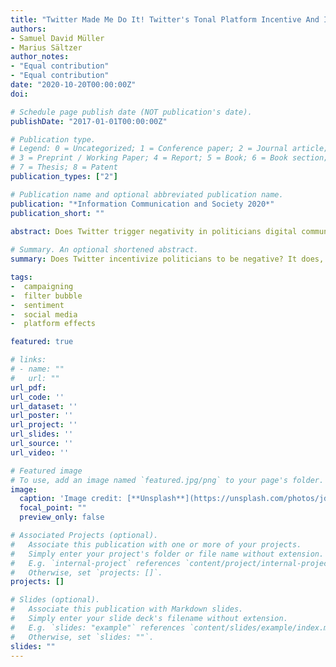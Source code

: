 ```yaml
---
title: "Twitter Made Me Do It! Twitter's Tonal Platform Incentive And Its Effect On Online Campaigning"
authors:
- Samuel David Müller
- Marius Sältzer
author_notes:
- "Equal contribution"
- "Equal contribution"
date: "2020-10-20T00:00:00Z"
doi: 

# Schedule page publish date (NOT publication's date).
publishDate: "2017-01-01T00:00:00Z"

# Publication type.
# Legend: 0 = Uncategorized; 1 = Conference paper; 2 = Journal article;
# 3 = Preprint / Working Paper; 4 = Report; 5 = Book; 6 = Book section;
# 7 = Thesis; 8 = Patent
publication_types: ["2"]

# Publication name and optional abbreviated publication name.
publication: "*Information Communication and Society 2020*"
publication_short: ""

abstract: Does Twitter trigger negativity in politicians digital communication? On social media direct feedback mechanisms like retweets or likes signal to politicians which message and tone are popular. Current research suggests that negative language increases the number of retweets a single tweet receives, indicating preferences for negativity in the audience on Twitter. However, it remains unclear whether politicians adapt to the platform logic of Twitter or simply follow the rules determined by the broader political context, namely the state of their electoral race. We use sentiment analysis to measure the tone used by 342 candidates in 97,909 tweets in their Twitter campaign in the 2018 midterm elections for the U.S. House of Representatives. We map the ideological structure of each politician's filter bubble using IRT scaling of the her follower network. We can show that the feedback that candidates receive creates an incentive to use negativity. The size and direction of the tonal incentive depends on the ideological composition of the candidate's filter bubble. Unexpectedly, the platform-specific incentive does not affect the tone used by candidates in their Twitter campaigns. Instead we find that the tone is affected by characteristics of the electoral race. We show that our findings are not dependent on our sentiment measurement by validating our results using hand coding and machine learning.  
 
# Summary. An optional shortened abstract.
summary: Does Twitter incentivize politicians to be negative? It does, but they don't follow this incentive.

tags:
-  campaigning
-  filter bubble
-  sentiment
-  social media
-  platform effects

featured: true

# links:
# - name: ""
#   url: ""
url_pdf: 
url_code: ''
url_dataset: ''
url_poster: ''
url_project: ''
url_slides: ''
url_source: ''
url_video: ''

# Featured image
# To use, add an image named `featured.jpg/png` to your page's folder. 
image:
  caption: 'Image credit: [**Unsplash**](https://unsplash.com/photos/jdD8gXaTZsc)'
  focal_point: ""
  preview_only: false

# Associated Projects (optional).
#   Associate this publication with one or more of your projects.
#   Simply enter your project's folder or file name without extension.
#   E.g. `internal-project` references `content/project/internal-project/index.md`.
#   Otherwise, set `projects: []`.
projects: []

# Slides (optional).
#   Associate this publication with Markdown slides.
#   Simply enter your slide deck's filename without extension.
#   E.g. `slides: "example"` references `content/slides/example/index.md`.
#   Otherwise, set `slides: ""`.
slides: ""
---
```



